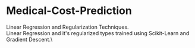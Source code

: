 # Medical-Cost-Prediction
Linear Regression and Regularization Techniques.\
Linear Regression and it's regularized types trained using Scikit-Learn and Gradient Descent.\
